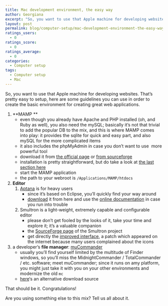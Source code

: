```yaml
---
title: Mac development environment, the easy way
author: Georgiana
excerpt: "So, you want to use that Apple machine for developing websites. That's pretty easy to setup, here are some guidelines you can use in order to create the basic environment for creating great web applications."
layout: post
permalink: blog/computer-setup/mac-development-environment-the-easy-way/
ratings_users:
  - 0
ratings_score:
  - 0
ratings_average:
  - 0
categories:
  - Computer setup
tags:
  - Computer setup
  - Mac
---
```

So, you want to use that Apple machine for developing websites. That&#8217;s pretty easy to setup, here are some guidelines you can use in order to create the basic environment for creating great web applications.

  1. **MAMP **
      * even though you already have Apache and PHP installed (oh, and Ruby as well), you also need the mySQL; basically it&#8217;s not that trivial to add the popular DB to the mix, and this is where MAMP comes into play: it provides the sqlite for quick and easy part, and also mySQL for the more complicated items
      * it also includes the phpMyAdmin in case you don&#8217;t want to use  more powerful tool
      * download it from [the official page][1] or [from sourceforge][2]
      * installation is pretty straightforward, but do take a look at [the last section here][3]
      * start the MAMP application
      * the path to your webroot is `/Applications/MAMP/htdocs`
  2. **Editor**
      1. [Aptana][4] is for heavy users
          * since it&#8217;s based on Eclipse, you&#8217;ll quickly find your way around
          * [download][5] it from here and use the [online documentation][6] in case you run into trouble
      2. Smultron is a light-weight, extremely capable and configurable editor
          * please don&#8217;t get fooled by the looks of it, take your time and explore it; it&#8217;s a valuable companion
          * the [SourceForge page][7] of the Smultron project
          * get directly the [improved interface][8], a patch which appeared on the internet because many users complained about the icons
  3. a developer&#8217;s **file manager**: [muCommander][9]
      * usually you&#8217;ll find yourself limited by the multitude of Finder windows, so you&#8217;ll miss the MidnightCommander / TotalCommander / etc. software; meet muCommander; since it runs on amy platform, you might just take it with you on your other environments and modernize the old `mc`
      * [here][10]&#8216;s an alternative download source

That should be it. Congratulations!

Are you using something else to this mix? Tell us all about it.

 [1]: http://www.mamp.info/en/downloads/index.html "Download MAMP"
 [2]: http://sourceforge.net/projects/mamp/ "Download MAMP"
 [3]: http://www.mamp.info/en/documentation/index.html "Installation notes for MAMP"
 [4]: http://www.aptana.org/ "Official site: Aptana"
 [5]: http://www.aptana.org/studio/download "Download Aptana"
 [6]: http://www.aptana.com/support "Aptana Support Center"
 [7]: http://smultron.sourceforge.net/ "Official page: Smultron editor"
 [8]: http://www.shinze.com/index.php/post/2006/09/18/142-a-new-set-of-icons-for-smultron "Smultron icon sets: intructions & download"
 [9]: http://www.mucommander.com/ "Official page: muCommander"
 [10]: http://www.macupdate.com/info.php/id/13763/mucommander "Download muCommander"
